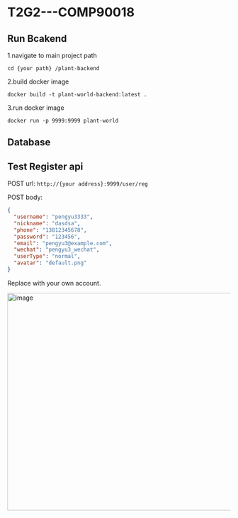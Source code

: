 # T2G2---COMP90018


## Run Bcakend

1.navigate to main project path

  `cd {your path} /plant-backend`

2.build docker image

  `docker build -t plant-world-backend:latest .`

3.run docker image

  `docker run -p 9999:9999 plant-world`

## Database



## Test Register api
POST url: 
  `http://{your address}:9999/user/reg`

POST body:
```json
{
  "username": "pengyu3333",
  "nickname": "dasdsa",
  "phone": "13812345678",
  "password": "123456",
  "email": "pengyu3@example.com",
  "wechat": "pengyu3_wechat",
  "userType": "normal",
  "avatar": "default.png"
}
```

Replace with your own account.

<img width="968" height="491" alt="image" src="https://github.com/user-attachments/assets/f976a471-1883-4adc-a31f-6a341da33891" />

